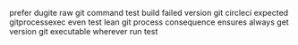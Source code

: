 prefer dugite raw git command test build failed version git circleci expected gitprocessexec even test lean git process consequence ensures always get version git executable wherever run test